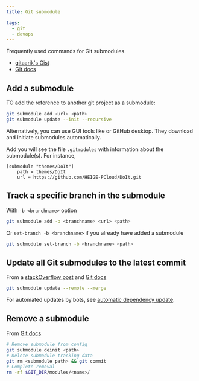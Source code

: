 ```yaml
---
title: Git submodule

tags:
  - git
  - devops
---
```


Frequently used commands for Git submodules.

- [gitaarik's Gist](https://gist.github.com/gitaarik/8735255)
- [Git docs](https://git-scm.com/docs/gitsubmodules)

## Add a submodule

TO add the reference to another git project as a submodule:

```sh
git submodule add <url> <path>
git submodule update --init --recursive
```

Alternatively, you can use GUI tools like or GitHub desktop. They download and initiate submodules automatically.

Add you will see the file `.gitmodules` with information about the submodule(s). For instance,

``` title=".gitmodules"
[submodule "themes/DoIt"]
	path = themes/DoIt
	url = https://github.com/HEIGE-PCloud/DoIt.git
```

## Track a specific branch in the submodule

With `-b <branchname>` option

```sh
git submodule add -b <branchname> <url> <path>
```

Or `set-branch -b <branchname>` if you already have added a submodule

```sh
git submodule set-branch -b <branchname> <path>
```

## Update all Git submodules to the latest commit

From a [stackOverflow post](https://stackoverflow.com/questions/5828324/update-git-submodule-to-latest-commit-on-origin/5828396#5828396) and [Git docs](https://git-scm.com/docs/git-submodule#Documentation/git-submodule.txt-update--init--remote-N--no-fetch--no-recommend-shallow-f--force--checkout--rebase--merge--referenceltrepositorygt--depthltdepthgt--recursive--jobsltngt--no-single-branch--filterltfilterspecgt--ltpathgt82308203)

```sh
git submodule update --remote --merge
```

For automated updates by bots, see [automatic dependency update](../auto-deps-update.md).

## Remove a submodule

From [Git docs](https://git-scm.com/docs/gitsubmodules)

```sh
# Remove submodule from config
git submodule deinit <path>
# Delete submodule tracking data
git rm <submodule path> && git commit
# Complete removal
rm -rf $GIT_DIR/modules/<name>/
```
